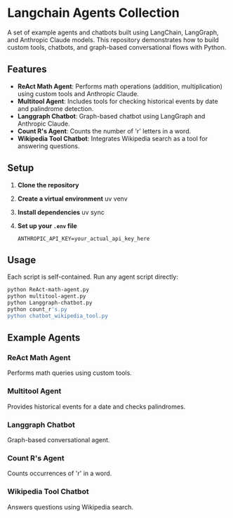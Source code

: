 # Langchain Agents Collection

A set of example agents and chatbots built using LangChain, LangGraph, and Anthropic Claude models. This repository demonstrates how to build custom tools, chatbots, and graph-based conversational flows with Python.

## Features

- **ReAct Math Agent**: Performs math operations (addition, multiplication) using custom tools and Anthropic Claude.
- **Multitool Agent**: Includes tools for checking historical events by date and palindrome detection.
- **Langgraph Chatbot**: Graph-based chatbot using LangGraph and Anthropic Claude.
- **Count R's Agent**: Counts the number of 'r' letters in a word.
- **Wikipedia Tool Chatbot**: Integrates Wikipedia search as a tool for answering questions.

## Setup

1. **Clone the repository**

2. **Create a virtual environment**
	uv venv

3. **Install dependencies**
	uv sync

4. **Set up your `.env` file**
	```
	ANTHROPIC_API_KEY=your_actual_api_key_here
	```

## Usage

Each script is self-contained. Run any agent script directly:

```sh
python ReAct-math-agent.py
python multitool-agent.py
python Langgraph-chatbot.py
python count_r's.py
python chatbot_wikipedia_tool.py
```

## Example Agents

### ReAct Math Agent

Performs math queries using custom tools.

### Multitool Agent

Provides historical events for a date and checks palindromes.

### Langgraph Chatbot

Graph-based conversational agent.

### Count R's Agent

Counts occurrences of 'r' in a word.

### Wikipedia Tool Chatbot

Answers questions using Wikipedia search.